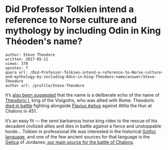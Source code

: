 # Did Professor Tolkien intend a reference to Norse culture and mythology by including Odin in King Théoden's name?

	author: Steve Theodore
	written: 2017-05-11
	views: 370
	upvotes: 7
	quora url: /Did-Professor-Tolkien-intend-a-reference-to-Norse-culture-and-mythology-by-including-Odin-in-King-Théodens-name/answer/Steve-Theodore
	author url: /profile/Steve-Theodore


It’s [also been suggested](http://www.lotrplaza.com/archives/index.php?Archive=First%20Age&TID=169800) that the name is a deliberate echo of the name of [Theodoric I](https://en.wikipedia.org/wiki/Theodoric_I), king of the Visigoths, who was allied with Rome. Theodoric[ died in battle](https://en.wikipedia.org/wiki/Battle_of_the_Catalaunian_Plains) fighting alongside [Flavius Aetius](https://en.wikipedia.org/wiki/Flavius_Aetius) against Attila the Hun at Chalons in 451.

It’s an easy fit — the semi barbarous horse king rides to the rescue of his decadent civilized allies and dies in battle against a fierce and unstoppable horde… Tolkien in professional life was interested in the historical [Gothic language](https://en.wikipedia.org/wiki/Gothic_language), and one of the few ancient sources for that language is the [Getica](https://en.wikipedia.org/wiki/Getica) of Jordanes:[ our main source for the battle of Chalons](http://sourcebooks.fordham.edu/source/451jordanes38.asp).

